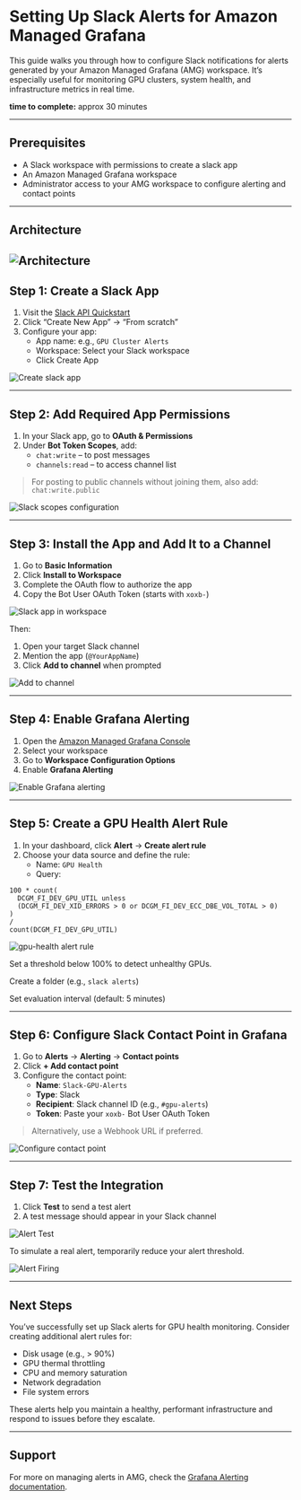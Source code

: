 # Setting Up Slack Alerts for Amazon Managed Grafana

This guide walks you through how to configure Slack notifications for alerts generated by your Amazon Managed Grafana (AMG) workspace. It’s especially useful for monitoring GPU clusters, system health, and infrastructure metrics in real time.

**time to complete:** approx 30 minutes

---

## Prerequisites

- A Slack workspace with permissions to create a slack app
- An Amazon Managed Grafana workspace
- Administrator access to your AMG workspace to configure alerting and contact points

---
## Architecture

![Architecture](assets/observability_architecture.png)
---

## Step 1: Create a Slack App

1. Visit the [Slack API Quickstart](https://api.slack.com/quickstart)
2. Click “Create New App” → “From scratch”
3. Configure your app:
   - App name: e.g., `GPU Cluster Alerts`
   - Workspace: Select your Slack workspace
   - Click Create App

![Create slack app](assets/create-slack-app.png)

---

## Step 2: Add Required App Permissions

1. In your Slack app, go to **OAuth & Permissions**
2. Under **Bot Token Scopes**, add:
   - `chat:write` – to post messages
   - `channels:read` – to access channel list

> For posting to public channels without joining them, also add: `chat:write.public`

![Slack scopes configuration](assets/slack-scopes.png)

---

## Step 3: Install the App and Add It to a Channel

1. Go to **Basic Information**
2. Click **Install to Workspace**
3. Complete the OAuth flow to authorize the app
4. Copy the Bot User OAuth Token (starts with `xoxb-`)

![Slack app in workspace](assets/slack-app-workspace.png)

Then:
1. Open your target Slack channel
2. Mention the app (`@YourAppName`)
3. Click **Add to channel** when prompted

![Add to channel](assets/add-to-channel.png)

---

## Step 4: Enable Grafana Alerting

1. Open the [Amazon Managed Grafana Console](https://console.aws.amazon.com/grafana/)
2. Select your workspace
3. Go to **Workspace Configuration Options**
4. Enable **Grafana Alerting**

![Enable Grafana alerting](assets/enable_grafana_alerting.png)

---

## Step 5: Create a GPU Health Alert Rule

1. In your dashboard, click **Alert** → **Create alert rule**
2. Choose your data source and define the rule:
   - Name: `GPU Health`
   - Query:

```promql
100 * count(
  DCGM_FI_DEV_GPU_UTIL unless 
  (DCGM_FI_DEV_XID_ERRORS > 0 or DCGM_FI_DEV_ECC_DBE_VOL_TOTAL > 0)
)
/
count(DCGM_FI_DEV_GPU_UTIL)
```

![gpu-health alert rule](assets/gpu-health-alert.png)

Set a threshold below 100% to detect unhealthy GPUs.

Create a folder (e.g., `slack alerts`)

Set evaluation interval (default: 5 minutes)

---

## Step 6: Configure Slack Contact Point in Grafana

1. Go to **Alerts** → **Alerting** → **Contact points**
2. Click **+ Add contact point**
3. Configure the contact point:
   - **Name**: `Slack-GPU-Alerts`
   - **Type**: Slack
   - **Recipient**: Slack channel ID (e.g., `#gpu-alerts`)
   - **Token**: Paste your `xoxb-` Bot User OAuth Token

> Alternatively, use a Webhook URL if preferred.

![Configure contact point](assets/configure-contact-point.png)

---

## Step 7: Test the Integration

1. Click **Test** to send a test alert
2. A test message should appear in your Slack channel

![Alert Test](assets/alert-test.png)

To simulate a real alert, temporarily reduce your alert threshold.

![Alert Firing](assets/alert-firing.png)

---

## Next Steps

You’ve successfully set up Slack alerts for GPU health monitoring. Consider creating additional alert rules for:

- Disk usage (e.g., > 90%)
- GPU thermal throttling
- CPU and memory saturation
- Network degradation
- File system errors

These alerts help you maintain a healthy, performant infrastructure and respond to issues before they escalate.

---

## Support

For more on managing alerts in AMG, check the [Grafana Alerting documentation](https://grafana.com/docs/grafana/latest/alerting/).

